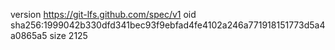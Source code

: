 version https://git-lfs.github.com/spec/v1
oid sha256:1999042b330dfd341bec93f9ebfad4fe4102a246a771918151773d5a4a0865a5
size 2125
